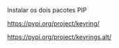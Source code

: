 Instalar os dois pacotes PIP

https://pypi.org/project/keyring/

https://pypi.org/project/keyrings.alt/
